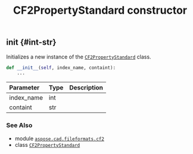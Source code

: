 ﻿---
title: CF2PropertyStandard constructor
second_title: Aspose.CAD for Python via .NET API References
description: 
type: docs
weight: 10
url: /python-net/aspose.cad.fileformats.cf2/cf2propertystandard/__init__/
is_root: false
---

## __init__ {#int-str}

Initializes a new instance of the [`CF2PropertyStandard`](/cad/python-net/aspose.cad.fileformats.cf2/cf2propertystandard) class.



```python
def __init__(self, index_name, containt):
    ...
```


| Parameter | Type | Description |
| :- | :- | :- |
| index_name | int |  |
| containt | str |  |



### See Also
* module [`aspose.cad.fileformats.cf2`](../../)
* class [`CF2PropertyStandard`](/cad/python-net/aspose.cad.fileformats.cf2/cf2propertystandard)
